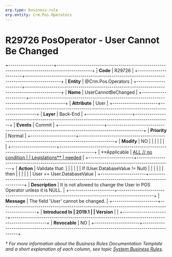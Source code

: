 ```yaml
---
erp.type: business-rule
erp.entity: Crm.Pos.Operators
---
```


# R29726 PosOperator - User Cannot Be Changed
+----------------------+-----------------------------------------------------------------------------------------------+
| **Code**             | R29726                                                                                        |
+----------------------+-----------------------------------------------------------------------------------------------+
| **Entity**           | @Crm.Pos.Operators                                                                            |
+----------------------+-----------------------------------------------------------------------------------------------+
| **Name**             | UserCannotBeChanged                                                                           |
+----------------------+-----------------------------------------------------------------------------------------------+
| **Attribute**        | User                                                                                          |
+----------------------+-----------------------------------------------------------------------------------------------+
| **Layer**            | Back-End                                                                                      |
+----------------------+-----------------------------------------------------------------------------------------------+
| **Events**           | Commit                                                                                        |
+----------------------+-----------------------------------------------------------------------------------------------+
| **Priority**         | Normal                                                                                        |
+----------------------+-----------------------------------------------------------------------------------------------+
| **Modify**           | NO                                                                                            |
|                      |                                                                                               |
|                      |                                                                                               |
+----------------------+-----------------------------------------------------------------------------------------------+
| **Applicable         | [ALL // no condition                                                                          |
| Legislations**       | needed](xref:applicable-legislations)                                                         |
+----------------------+-----------------------------------------------------------------------------------------------+
| **Action**           | Validate that:                                                                                |
|                      |                                                                                               |
|                      | If (User.DatabaseValue != Null)                                                               |
|                      |                                                                                               |
|                      | then                                                                                          |
|                      |                                                                                               |
|                      | User == User.DatabaseValue                                                                    |
+----------------------+-----------------------------------------------------------------------------------------------+
| **Description**      | It is not allowed to change the User in POS Operator unless it is NULL.                       |
+----------------------+-----------------------------------------------------------------------------------------------+
| **Message**          | The field \'User\' cannot be changed.                                                         |
+----------------------+-----------------------------------------------------------------------------------------------+
| **Introduced In      | 2019.1                                                                                        |
| Version**            |                                                                                               |
+----------------------+-----------------------------------------------------------------------------------------------+
| **Revocable**        | NO                                                                                            |
+----------------------+-----------------------------------------------------------------------------------------------+

*\* For more information about the Business Rules Documentation Template and a short explanation of each column, see
topic [System Business Rules](../templates/template-description-system-business-rules.md).*
